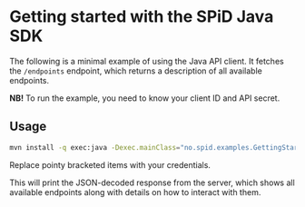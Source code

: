 # Getting started with the SPiD Java SDK

The following is a minimal example of using the Java API client. It fetches the
`/endpoints` endpoint, which returns a description of all available endpoints.

**NB!** To run the example, you need to know your client ID and API secret.

## Usage

```sh
mvn install -q exec:java -Dexec.mainClass="no.spid.examples.GettingStarted" -Dexec.args="<client-id> <secret>" -e
```

Replace pointy bracketed items with your credentials.

This will print the JSON-decoded response from the server, which shows all
available endpoints along with details on how to interact with them.
